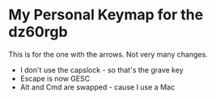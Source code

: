 # My Personal Keymap for the dz60rgb

This is for the one with the arrows. Not very many changes.

* I don't use the capslock - so that's the grave key
* Escape is now GESC
* Alt and Cmd are swapped - cause I use a Mac
